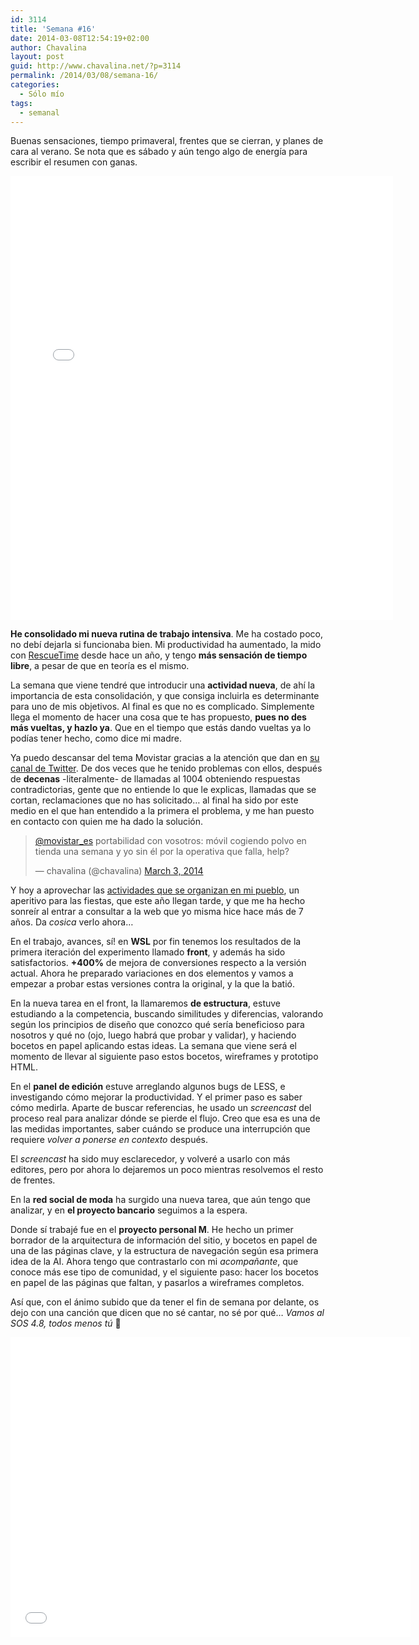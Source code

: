 ```yaml
---
id: 3114
title: 'Semana #16'
date: 2014-03-08T12:54:19+02:00
author: Chavalina
layout: post
guid: http://www.chavalina.net/?p=3114
permalink: /2014/03/08/semana-16/
categories:
  - Sólo mío
tags:
  - semanal
---
```

Buenas sensaciones, tiempo primaveral, frentes que se cierran, y planes de cara al verano. Se nota que es sábado y aún tengo algo de energía para escribir el resumen con ganas.

<iframe src="//instagram.com/p/lQZNr6NssX/embed/" width="612" height="710" frameborder="0" scrolling="no" allowtransparency="true"></iframe>

**He consolidado mi nueva rutina de trabajo intensiva**. Me ha costado poco, no debí dejarla si funcionaba bien. Mi productividad ha aumentado, la mido con [RescueTime](https://www.rescuetime.com/) desde hace un año, y tengo **más sensación de tiempo libre**, a pesar de que en teoría es el mismo. 

La semana que viene tendré que introducir una **actividad nueva**, de ahí la importancia de esta consolidación, y que consiga incluirla es determinante para uno de mis objetivos. Al final es que no es complicado. Simplemente llega el momento de hacer una cosa que te has propuesto, **pues no des más vueltas, y hazlo ya**. Que en el tiempo que estás dando vueltas ya lo podías tener hecho, como dice mi madre.

Ya puedo descansar del tema Movistar gracias a la atención que dan en [su canal de Twitter](https://twitter.com/movistar_es). De dos veces que he tenido problemas con ellos, después de **decenas** -literalmente- de llamadas al 1004 obteniendo respuestas contradictorias, gente que no entiende lo que le explicas, llamadas que se cortan, reclamaciones que no has solicitado… al final ha sido por este medio en el que han entendido a la primera el problema, y me han puesto en contacto con quien me ha dado la solución.

<blockquote class="twitter-tweet" lang="en">
  <p>
    <a href="https://twitter.com/movistar_es">@movistar_es</a> portabilidad con vosotros: móvil cogiendo polvo en tienda una semana y yo sin él por la operativa que falla, help?
  </p>
  
  <p>
    &mdash; chavalina (@chavalina) <a href="https://twitter.com/chavalina/statuses/440571809688080387">March 3, 2014</a>
  </p>
</blockquote>

Y hoy a aprovechar las [actividades que se organizan en mi pueblo](http://blanca.es/?date=2014-03-08&s=prensa&c=agenda), un aperitivo para las fiestas, que este año llegan tarde, y que me ha hecho sonreír al entrar a consultar a la web que yo misma hice hace más de 7 años. Da _cosica_ verlo ahora…

En el trabajo, avances, sí! en **WSL** por fin tenemos los resultados de la primera iteración del experimento llamado **front**, y además ha sido satisfactorios. **+400%** de mejora de conversiones respecto a la versión actual. Ahora he preparado variaciones en dos elementos y vamos a empezar a probar estas versiones contra la original, y la que la batió.

En la nueva tarea en el front, la llamaremos **de estructura**, estuve estudiando a la competencia, buscando similitudes y diferencias, valorando según los principios de diseño que conozco qué sería beneficioso para nosotros y qué no (ojo, luego habrá que probar y validar), y haciendo bocetos en papel aplicando estas ideas. La semana que viene será el momento de llevar al siguiente paso estos bocetos, wireframes y prototipo HTML. 

En el **panel de edición** estuve arreglando algunos bugs de LESS, e investigando cómo mejorar la productividad. Y el primer paso es saber cómo medirla. Aparte de buscar referencias, he usado un <em lang="en">screencast</em> del proceso real para analizar dónde se pierde el flujo. Creo que esa es una de las medidas importantes, saber cuándo se produce una interrupción que requiere _volver a ponerse en contexto_ después.

El <em lang="en">screencast</em> ha sido muy esclarecedor, y volveré a usarlo con más editores, pero por ahora lo dejaremos un poco mientras resolvemos el resto de frentes.

En la **red social de moda** ha surgido una nueva tarea, que aún tengo que analizar, y en **el proyecto bancario** seguimos a la espera.

Donde sí trabajé fue en el **proyecto personal M**. He hecho un primer borrador de la arquitectura de información del sitio, y bocetos en papel de una de las páginas clave, y la estructura de navegación según esa primera idea de la AI. Ahora tengo que contrastarlo con mi _acompañante_, que conoce más ese tipo de comunidad, y el siguiente paso: hacer los bocetos en papel de las páginas que faltan, y pasarlos a wireframes completos.

Así que, con el ánimo subido que da tener el fin de semana por delante, os dejo con una canción que dicen que no sé cantar, no sé por qué… _Vamos al SOS 4.8, todos menos tú_ 🙂

<iframe width="640" height="480" src="//www.youtube.com/embed/wmin5WkOuPw?rel=0" frameborder="0" allowfullscreen></iframe>